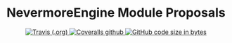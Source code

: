 <h1 align="center">NevermoreEngine Module Proposals</h1>
<div align="center">
	<a href="https://travis-ci.com/github/Hoidberg/NevermoreEngine-Module-Proposals">
		<img alt="Travis (.org)" src="https://img.shields.io/travis/Hoidberg/NevermoreEngine-Module-Proposals?style=flat-square">
	</a>
	<a href='https://coveralls.io/github/Hoidberg/NevermoreEngine-Module-Proposals?branch=main'>
		<img alt="Coveralls github" src="https://img.shields.io/coveralls/github/Hoidberg/NevermoreEngine-Module-Proposals?style=flat-square">
	</a>
	<a href="https://github.com/Hoidberg/NevermoreEngine-Module-Proposals/search?l=lua">
		<img alt="GitHub code size in bytes" src="https://img.shields.io/github/languages/code-size/Hoidberg/NevermoreEngine-Module-Proposals?style=flat-square">
	</a>
</div>
